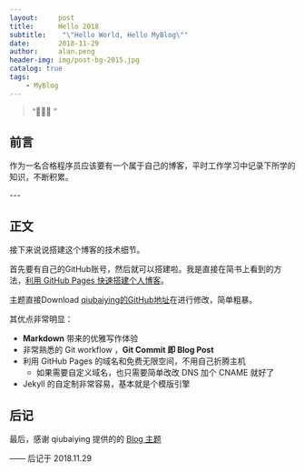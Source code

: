 ```yaml
---
layout:     post
title:      Hello 2018
subtitle:    "\"Hello World, Hello MyBlog\""
date:       2018-11-29
author:     alan.peng
header-img: img/post-bg-2015.jpg
catalog: true
tags:
    - MyBlog
---
```


> “🙉🙉🙉 ”


## 前言

作为一名合格程序员应该要有一个属于自己的博客，平时工作学习中记录下所学的知识，不断积累。

<p id = "build"></p>
---

## 正文

接下来说说搭建这个博客的技术细节。  

首先要有自己的GitHub账号，然后就可以搭建啦。我是直接在简书上看到的方法，[利用 GitHub Pages 快速搭建个人博客](https://www.jianshu.com/p/e68fba58f75c)。

主题直接Download [qiubaiying的GitHub地址](https://github.com/qiubaiying/qiubaiying.github.io)在进行修改，简单粗暴。


其优点非常明显： 

* **Markdown** 带来的优雅写作体验
* 非常熟悉的 Git workflow ，**Git Commit 即 Blog Post**
* 利用 GitHub Pages 的域名和免费无限空间，不用自己折腾主机
	* 如果需要自定义域名，也只需要简单改改 DNS 加个 CNAME 就好了 
* Jekyll 的自定制非常容易，基本就是个模版引擎




## 后记

最后，感谢 qiubaiying 提供的的 [Blog 主题](https://github.com/qiubaiying/qiubaiying.github.io)


——  后记于 2018.11.29


